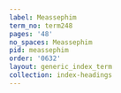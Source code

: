 ```yaml
---
label: Meassephim
term_no: term248
pages: '48'
no_spaces: Meassephim
pid: meassephim
order: '0632'
layout: generic_index_term
collection: index-headings
---
```

